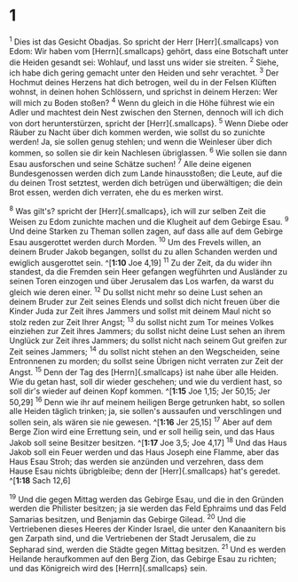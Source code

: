 # 1
<sup class='bibleverse'>1</sup> Dies ist das Gesicht Obadjas. So spricht der Herr [Herr]{.smallcaps} von Edom: Wir haben vom [Herrn]{.smallcaps} gehört, dass eine Botschaft unter die Heiden gesandt sei: Wohlauf, und lasst uns wider sie streiten. <sup class='bibleverse'>2</sup> Siehe, ich habe dich gering gemacht unter den Heiden und sehr verachtet. <sup class='bibleverse'>3</sup> Der Hochmut deines Herzens hat dich betrogen, weil du in der Felsen Klüften wohnst, in deinen hohen Schlössern, und sprichst in deinem Herzen: Wer will mich zu Boden stoßen? <sup class='bibleverse'>4</sup> Wenn du gleich in die Höhe führest wie ein Adler und machtest dein Nest zwischen den Sternen, dennoch will ich dich von dort herunterstürzen, spricht der [Herr]{.smallcaps}. <sup class='bibleverse'>5</sup> Wenn Diebe oder Räuber zu Nacht über dich kommen werden, wie sollst du so zunichte werden! Ja, sie sollen genug stehlen; und wenn die Weinleser über dich kommen, so sollen sie dir kein Nachlesen übriglassen. <sup class='bibleverse'>6</sup> Wie sollen sie dann Esau ausforschen und seine Schätze suchen! <sup class='bibleverse'>7</sup> Alle deine eigenen Bundesgenossen werden dich zum Lande hinausstoßen; die Leute, auf die du deinen Trost setztest, werden dich betrügen und überwältigen; die dein Brot essen, werden dich verraten, ehe du es merken wirst. 


<sup class='bibleverse'>8</sup> Was gilt's? spricht der [Herr]{.smallcaps}, ich will zur selben Zeit die Weisen zu Edom zunichte machen und die Klugheit auf dem Gebirge Esau. <sup class='bibleverse'>9</sup> Und deine Starken zu Theman sollen zagen, auf dass alle auf dem Gebirge Esau ausgerottet werden durch Morden. <sup class='bibleverse'>10</sup> Um des Frevels willen, an deinem Bruder Jakob begangen, sollst du zu allen Schanden werden und ewiglich ausgerottet sein. ^[**1:10** Joe 4,19] <sup class='bibleverse'>11</sup> Zu der Zeit, da du wider ihn standest, da die Fremden sein Heer gefangen wegführten und Ausländer zu seinen Toren einzogen und über Jerusalem das Los warfen, da warst du gleich wie deren einer. <sup class='bibleverse'>12</sup> Du sollst nicht mehr so deine Lust sehen an deinem Bruder zur Zeit seines Elends und sollst dich nicht freuen über die Kinder Juda zur Zeit ihres Jammers und sollst mit deinem Maul nicht so stolz reden zur Zeit Ihrer Angst; <sup class='bibleverse'>13</sup> du sollst nicht zum Tor meines Volkes einziehen zur Zeit ihres Jammers; du sollst nicht deine Lust sehen an ihrem Unglück zur Zeit ihres Jammers; du sollst nicht nach seinem Gut greifen zur Zeit seines Jammers; <sup class='bibleverse'>14</sup> du sollst nicht stehen an den Wegscheiden, seine Entronnenen zu morden; du sollst seine Übrigen nicht verraten zur Zeit der Angst. <sup class='bibleverse'>15</sup> Denn der Tag des [Herrn]{.smallcaps} ist nahe über alle Heiden. Wie du getan hast, soll dir wieder geschehen; und wie du verdient hast, so soll dir's wieder auf deinen Kopf kommen. ^[**1:15** Joe 1,15; Jer 50,15; Jer 50,29] <sup class='bibleverse'>16</sup> Denn wie ihr auf meinem heiligen Berge getrunken habt, so sollen alle Heiden täglich trinken; ja, sie sollen's aussaufen und verschlingen und sollen sein, als wären sie nie gewesen. ^[**1:16** Jer 25,15] <sup class='bibleverse'>17</sup> Aber auf dem Berge Zion wird eine Errettung sein, und er soll heilig sein, und das Haus Jakob soll seine Besitzer besitzen. ^[**1:17** Joe 3,5; Joe 4,17] <sup class='bibleverse'>18</sup> Und das Haus Jakob soll ein Feuer werden und das Haus Joseph eine Flamme, aber das Haus Esau Stroh; das werden sie anzünden und verzehren, dass dem Hause Esau nichts übrigbleibe; denn der [Herr]{.smallcaps} hat's geredet. 
^[**1:18** Sach 12,6] 
    

<sup class='bibleverse'>19</sup> Und die gegen Mittag werden das Gebirge Esau, und die in den Gründen werden die Philister besitzen; ja sie werden das Feld Ephraims und das Feld Samarias besitzen, und Benjamin das Gebirge Gilead. <sup class='bibleverse'>20</sup> Und die Vertriebenen dieses Heeres der Kinder Israel, die unter den Kanaanitern bis gen Zarpath sind, und die Vertriebenen der Stadt Jerusalem, die zu Sepharad sind, werden die Städte gegen Mittag besitzen. <sup class='bibleverse'>21</sup> Und es werden Heilande heraufkommen auf den Berg Zion, das Gebirge Esau zu richten; und das Königreich wird des [Herrn]{.smallcaps} sein.